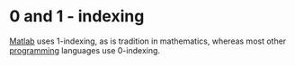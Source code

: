# 0 and 1 - indexing

[Matlab](0X%20Tools/Matlab/Matlab.md) uses 1-indexing, as is tradition in mathematics, whereas most other [programming](0X%20Tools/Programming.md) languages use 0-indexing.

